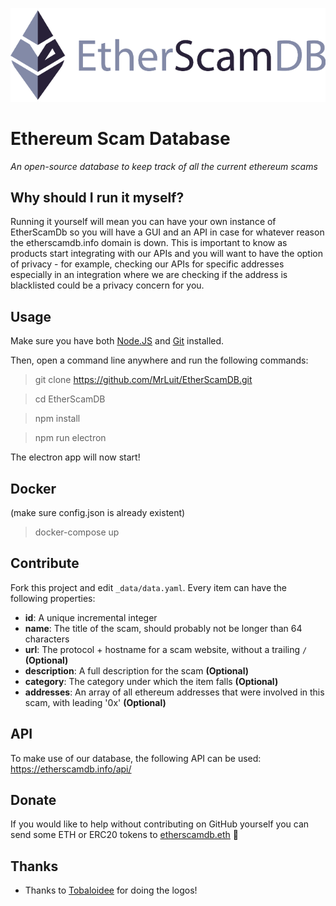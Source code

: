![EtherScamDB Logotype](https://raw.githubusercontent.com/MrLuit/EtherScamDB/master/assets/logo.png)

# Ethereum Scam Database

*An open-source database to keep track of all the current ethereum scams*

## Why should I run it myself?

Running it yourself will mean you can have your own instance of EtherScamDb so you will have a GUI and an API in case for whatever reason the etherscamdb.info domain is down. This is important to know as products start integrating with our APIs and you will want to have the option of privacy - for example, checking our APIs for specific addresses especially in an integration where we are checking if the address is blacklisted could be a privacy concern for you.

## Usage

Make sure you have both [Node.JS](https://nodejs.org/en/download/) and [Git](https://git-scm.com/downloads) installed.

Then, open a command line anywhere and run the following commands:

> git clone https://github.com/MrLuit/EtherScamDB.git

> cd EtherScamDB

> npm install

> npm run electron

The electron app will now start!

## Docker

(make sure config.json is already existent)

> docker-compose up

## Contribute

Fork this project and edit `_data/data.yaml`. Every item can have the following properties:

- **id**: A unique incremental integer
- **name**: The title of the scam, should probably not be longer than 64 characters
- **url**: The protocol + hostname for a scam website, without a trailing `/` **(Optional)**
- **description**: A full description for the scam **(Optional)**
- **category**: The category under which the item falls **(Optional)**
- **addresses**: An array of all ethereum addresses that were involved in this scam, with leading '0x'  **(Optional)**

## API

To make use of our database, the following API can be used: https://etherscamdb.info/api/

## Donate

If you would like to help without contributing on GitHub yourself you can send some ETH or ERC20 tokens to [etherscamdb.eth](https://etherscan.io/address/etherscamdb.eth) :clap:

## Thanks

* Thanks to [Tobaloidee](https://github.com/Tobaloidee) for doing the logos!
